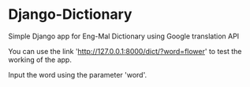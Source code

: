 # Django-Dictionary
Simple Django app for Eng-Mal Dictionary using Google translation API

You can use the link 'http://127.0.0.1:8000/dict/?word=flower' to test the working of the app.

Input the word using the parameter 'word'.
